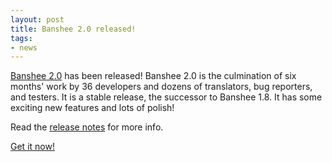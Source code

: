 ```yaml
---
layout: post
title: Banshee 2.0 released!
tags:
- news
---
```


[Banshee 2.0](/download/archives/2.0.0/) has been released!
Banshee 2.0 is the culmination of six months' work by 36 developers and dozens of translators, bug reporters, and testers. It is a stable release, the successor to Banshee 1.8.  It has some exciting new features and lots of polish!

Read the [release notes](/download/archives/2.0.0/) for more info.

[Get it now!](/download)
